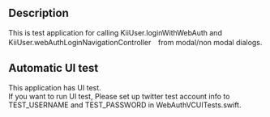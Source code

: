 ## Description
This is test application for calling KiiUser.loginWithWebAuth and KiiUser.webAuthLoginNavigationController　from modal/non modal dialogs.

## Automatic UI test
This application has UI test.  
If you want to run UI test, Please set up twitter test account info to TEST_USERNAME and TEST_PASSWORD in WebAuthVCUITests.swift.
